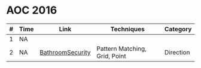 # AOC 2016

| #  | Time     | Link                  | Techniques              | Category                     |
|----|----------|-----------------------|-------------------------|------------------------------|
| 1  | NA |  |  |  |
| 2  | NA | [BathroomSecurity](./src/main/java/info/jab/aoc/day2/BathroomSecurity.java) | Pattern Matching, Grid, Point | Direction |
